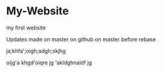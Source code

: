 # My-Website

my first website

Updates made on master on github on master before rebase

ja;khfa';oigh;adgh;skjhg 

oijg'a khgd'oiqre jg
'akldghnaidf jg
